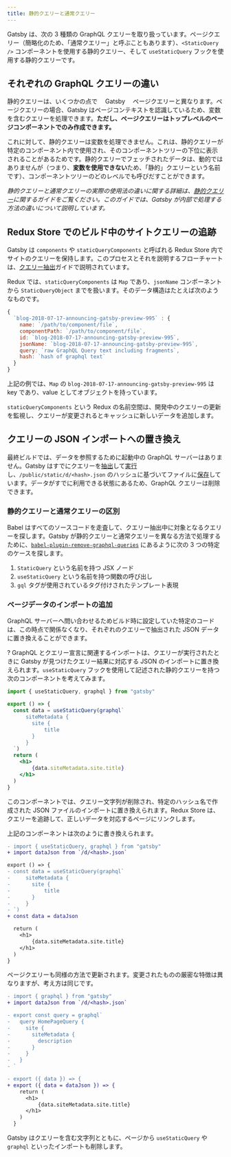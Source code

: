 ```yaml
---
title: 静的クエリーと通常クエリー
---
```


Gatsby は、次の 3 種類の GraphQL クエリーを取り扱っています。ページクエリー（簡略化のため、「通常クエリー」と呼ぶこともあります）、`<StaticQuery />` コンポーネントを使用する静的クエリー、そして `useStaticQuery` フックを使用する静的クエリーです。

## それぞれの GraphQL クエリーの違い

静的クエリーは、いくつかの点で　 Gatsby 　ページクエリーと異なります。ページクエリーの場合、Gatsby はページコンテキストを認識しているため、変数を含むクエリーを処理できます。**ただし、ページクエリーはトップレベルのページコンポーネントでのみ作成できます。**

これに対して、静的クエリーは変数を処理できません。これは、静的クエリーが特定のコンポーネント内で使用され、そのコンポーネントツリーの下位に表示されることがあるためです。静的クエリーでフェッチされたデータは、動的ではありませんが（つまり、**変数を使用できない**ため、「静的」クエリーという名前です）、コンポーネントツリーのどのレベルでも呼びだすことができます。

_静的クエリーと通常クエリーの実際の使用法の違いに関する詳細は、[静的クエリー](/docs/static-query/#how-staticquery-differs-from-page-query)に関するガイドをご覧ください。このガイドでは、Gatsby が内部で処理する方法の違いについて説明しています。_

## Redux Store でのビルド中のサイトクエリーの追跡

Gatsby は `components` や `staticQueryComponents` と呼ばれる Redux Store 内でサイトのクエリーを保持します。このプロセスとそれを説明するフローチャートは、[クエリー抽出](/docs/query-extraction/#store-queries-in-redux)ガイドで説明されています。

Redux では、`staticQueryComponents` は `Map` であり、`jsonName` コンポーネントから `StaticQueryObject` までを扱います。そのデータ構造はたとえば次のようなものです。

```javascript
{
  `blog-2018-07-17-announcing-gatsby-preview-995` : {
    name: `/path/to/component/file`,
    componentPath: `/path/to/component/file`,
    id: `blog-2018-07-17-announcing-gatsby-preview-995`,
    jsonName: `blog-2018-07-17-announcing-gatsby-preview-995`,
    query: `raw GraphQL Query text including fragments`,
    hash: `hash of graphql text`
  }
}
```

上記の例では、`Map` の `blog-2018-07-17-announcing-gatsby-preview-995` は key であり、value としてオブジェクトを持っています。

`staticQueryComponents` という Redux の名前空間は、開発中のクエリーの更新を監視し、クエリーが変更されるとキャッシュに新しいデータを追加します。

## クエリーの JSON インポートへの置き換え

最終ビルドでは、データを参照するために起動中の GraphQL サーバーはありません。Gatsby はすでにクエリーを[抽出](/docs/query-extraction/)して[実行](/docs/query-execution/)し、`/public/static/d/<hash>.json` のハッシュに基づいてファイルに[保存](/docs/query-execution/#save-query-results-to-redux-and-disk)しています。データがすでに利用できる状態にあるため、GraphQL クエリーは削除できます。

### 静的クエリーと通常クエリーの区別

Babel はすべてのソースコードを走査して、クエリー抽出中に対象となるクエリーを探します。Gatsby が静的クエリーと通常クエリーを異なる方法で処理するために、[`babel-plugin-remove-graphql-queries`](https://github.com/gatsbyjs/gatsby/blob/master/packages/babel-plugin-remove-graphql-queries/src/index.js) にあるように次の 3 つの特定のケースを探します。

1. `StaticQuery` という名前を持つ JSX ノード
2. `useStaticQuery` という名前を持つ関数の呼び出し
3. `gql` タグが使用されているタグ付けされたテンプレート表現

### ページデータのインポートの追加

GraphQL サーバーへ問い合わせるためビルド時に設定していた特定のコードは、この時点で関係なくなり、それぞれのクエリーで抽出された JSON データに置き換えることができます。

? GraphQL とクエリー宣言に関連するインポートは、クエリーが実行されたときに Gatsby が見つけたクエリー結果に対応する JSON のインポートに置き換えられます。`useStaticQuery` フックを使用して記述された静的クエリーを持つ次のコンポーネントを考えてみます。

```jsx
import { useStaticQuery, graphql } from "gatsby"

export () => {
  const data = useStaticQuery(graphql`
      siteMetadata {
        site {
            title
        }
      }
  `)
  return (
    <h1>
        {data.siteMetadata.site.title}
    </h1>
  )
}
```

このコンポーネントでは、クエリー文字列が削除され、特定のハッシュ名で作成された JSON ファイルのインポートに置き換えられます。Redux Store は、クエリーを追跡して、正しいデータを対応するページにリンクします。

上記のコンポーネントは次のように書き換えられます。

```diff
- import { useStaticQuery, graphql } from "gatsby"
+ import dataJson from `/d/<hash>.json`

export () => {
- const data = useStaticQuery(graphql`
-     siteMetadata {
-       site {
-           title
-       }
-     }
- `)
+ const data = dataJson

  return (
    <h1>
        {data.siteMetadata.site.title}
    </h1>
  )
}
```

ページクエリーも同様の方法で更新されます。変更されたものの厳密な特徴は異なりますが、考え方は同じです。

```diff
- import { graphql } from "gatsby"
+ import dataJson from `/d/<hash>.json`

- export const query = graphql`
-   query HomePageQuery {
-     site {
-       siteMetadata {
-         description
-       }
-     }
-   }
- `

- export ({ data }) => {
+ export ({ data = dataJson }) => {
    return (
      <h1>
          {data.siteMetadata.site.title}
      </h1>
    )
  }
```

Gatsby はクエリーを含む文字列とともに、ページから `useStaticQuery` や `graphql` といったインポートも削除します。
